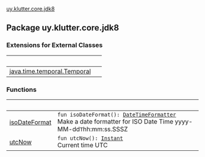 [uy.klutter.core.jdk8](.)


## Package uy.klutter.core.jdk8

### Extensions for External Classes

|&nbsp;|&nbsp;|
|---|---|
| [java.time.temporal.Temporal](java.time.temporal.-temporal/index.md) |  |

### Functions

|&nbsp;|&nbsp;|
|---|---|
| [isoDateFormat](iso-date-format.md) | <code>fun isoDateFormat(): [DateTimeFormatter](http://docs.oracle.com/javase/6/docs/api/java/time/format/DateTimeFormatter.html)</code><br/>Make a date formatter for ISO Date Time yyyy-MM-dd`T`hh:mm:ss.SSSZ |
| [utcNow](utc-now.md) | <code>fun utcNow(): [Instant](http://docs.oracle.com/javase/6/docs/api/java/time/Instant.html)</code><br/>Current time UTC |
